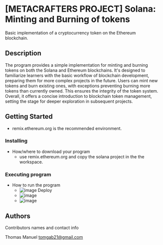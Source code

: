 # [METACRAFTERS PROJECT] Solana: Minting and Burning of tokens

Basic implementation of a cryptocurrency token on the Ethereum blockchain.

## Description

The program provides a simple implementation for minting and burning tokens on both the Solana and Ethereum blockchains. It's designed to familiarize learners with the basic workflow of blockchain development, preparing them for more complex projects in the future. Users can mint new tokens and burn existing ones, with exceptions preventing burning more tokens than currently owned. This ensures the integrity of the token system. Overall, it offers a concise introduction to blockchain token management, setting the stage for deeper exploration in subsequent projects.

## Getting Started
* remix.ethereum.org is the recommended environment.


### Installing
* How/where to download your program
  - use remix.ethereum.org and copy the solana project in the the workspace.

### Executing program

* How to run the program
  - ![image](https://github.com/ShuuNP/ETH/assets/91449806/fcee9a9e-e81f-4f6f-ba01-afe9a4f9cb7f)
    Deploy
  - ![image](https://github.com/ShuuNP/ETH/assets/91449806/185ae0a4-98a5-4f79-95c1-730ab6cc48a6)
  - 
    ![image](https://github.com/ShuuNP/ETH/assets/91449806/0ead917a-cbeb-4a10-ad4e-fc8c8d361cd9)




## Authors

Contributors names and contact info

Thomas Manuel
tomgab21@gmail.com


